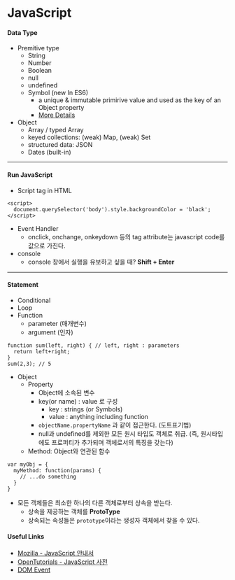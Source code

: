 # JavaScript

#### Data Type

- Premitive type
  - String
  - Number
  - Boolean
  - null
  - undefined
  - Symbol (new In ES6)
    + a unique & immutable primirive value and used as the key of an Object property
    + [More Details](https://developer.mozilla.org/en-US/docs/Glossary/Symbol)
- Object
  - Array / typed Array
  - keyed collections: (weak) Map, (weak) Set
  - structured data: JSON
  - Dates (built-in)

---

#### Run JavaScript

- Script tag in HTML
```
<script>
  document.querySelector('body').style.backgroundColor = 'black';
</script>
```
- Event Handler
  + onclick, onchange, onkeydown 등의 tag attribute는 javascript code를 값으로 가진다.
- console
  + console 창에서 실행을 유보하고 싶을 때? **Shift + Enter**

---

#### Statement

- Conditional
- Loop
- Function
  + parameter (매개변수)
  + argument (인자)

```
function sum(left, right) { // left, right : parameters
  return left+right;
}
sum(2,3); // 5
```
- Object
  - Property
    + Object에 소속된 변수
    + key(or name) : value 로 구성
      + key : strings (or Symbols)
      + value : anything including function
    + ``` objectName.propertyName ``` 과 같이 접근한다. (도트표기법)
    + null과 undefined를 제외한 모든 원시 타입도 객체로 취급. (즉, 원시타입에도 프로퍼티가 추가되며 객체로서의 특징을 갖는다)
  - Method: Object와 연관된 함수

```
var myObj = {
  myMethod: function(params) {
    // ...do something
  }
}
```

  - 모든 객체들은 최소한 하나의 다른 객체로부터 상속을 받는다.
    + 상속을 제공하는 객체를 **ProtoType**
    + 상속되는 속성들은 ```prototype```이라는 생성자 객체에서 찾을 수 있다.


#### Useful Links

+ [Mozilla - JavaScript 안내서](https://developer.mozilla.org/ko/docs/Web/JavaScript/Guide)
+ [OpenTutorials - JavaScript 사전](https://opentutorials.org/course/50)
+ [DOM Event](https://developer.mozilla.org/en-US/docs/Web/Events)

